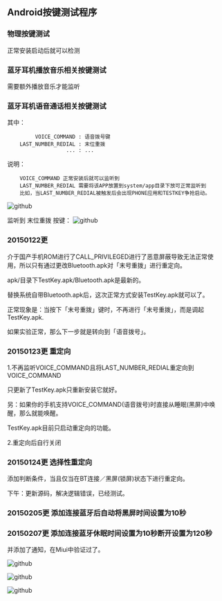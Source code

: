 Android按键测试程序
---
### 物理按键测试
正常安装启动后就可以检测

### 蓝牙耳机播放音乐相关按键测试
需要额外播放音乐才能监听

### 蓝牙耳机语音通话相关按键测试
其中：

		     VOICE_COMMAND : 语音拨号键
		LAST_NUMBER_REDIAL : 末位重拨
		               ... : ...

说明：

		VOICE_COMMAND 正常安装后就可以监听到
		LAST_NUMBER_REDIAL 需要将该APP放置到system/app目录下放可正常监听到
		比如，当LAST_NUMBER_REDIAL被触发后会出现PHONE应用和TESTKEY争抢启动。
![github](https://github.com/kangear/TestKey/blob/master/apk/device-2015-01-21-152934.png "github") 

监听到 末位重拨 按键：
![github](https://github.com/kangear/TestKey/blob/master/apk/last_number_redail.png "github")


### 20150122更
介于国产手机ROM进行了CALL_PRIVILEGED进行了恶意屏蔽导致无法正常使用，所以只有通过更改Bluetooth.apk对「末号重拨」进行重定向。

apk/目录下TestKey.apk/Bluetooth.apk是最新的。

替换系统自带Bluetooth.apk后，这次正常方式安装TestKey.apk就可以了。

正常现象是：当按下「末号重拨」键时，不再进行「末号重拨」，而是调起TestKey.apk.

如果实验正常，那么下一步就是转向到「语音拨号」。

### 20150123更 重定向
1.不再监听VOICE_COMMAND且将LAST_NUMBER_REDIAL重定向到VOICE_COMMAND

只更新了TestKey.apk只重新安装它就好。

另：如果你的手机支持VOICE_COMMAND(语音拨号)时直接从睡眠(黑屏)中唤醒，那么就能唤醒。

TestKey.apk目前只启动重定向的功能。

2.重定向后自行关闭

### 20150124更 选择性重定向
添加判断条件，当且仅当在BT连接／黑屏(锁屏)状态下进行重定向。

下午：更新源码，解决逻辑错误，已经测试。

### 20150205更 添加连接蓝牙后自动将黑屏时间设置为10秒

### 20150207更 添加连接蓝牙休眠时间设置为10秒断开设置为120秒
并添加了通知，在Miui中验证过了。

![github](https://github.com/kangear/TestKey/blob/master/apk/device-2015-02-07-105356.png "github")

![github](https://github.com/kangear/TestKey/blob/master/apk/device-2015-02-07-105501.png "github") 

![github](https://github.com/kangear/TestKey/blob/master/apk/device-2015-02-07-121646.png "github") 
